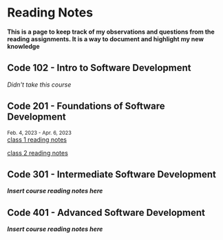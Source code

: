 # Reading Notes

**This is a page to keep track of my observations and questions from the reading assignments. It is a way to document and highlight my new knowledge**

## Code 102 - Intro to Software Development
*Didn't take this course*

## Code 201 - Foundations of Software Development
<sub>Feb. 4, 2023 - Apr. 6, 2023</sub>\
[class 1 reading notes](/class-01.md)

[class 2 reading notes](/class-02.md)

## Code 301 - Intermediate Software Development
***Insert course reading notes here***

## Code 401 - Advanced Software Development
***Insert course reading notes here***

